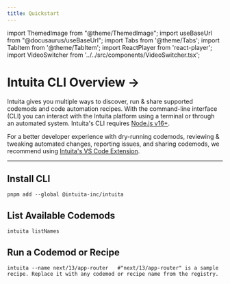 ```yaml
---
title: Quickstart
---
```


import ThemedImage from "@theme/ThemedImage";
import useBaseUrl from "@docusaurus/useBaseUrl";
import Tabs from '@theme/Tabs';
import TabItem from '@theme/TabItem';
import ReactPlayer from 'react-player';
import VideoSwitcher from '../../src/components/VideoSwitcher.tsx';

# Intuita CLI Overview →

Intuita gives you multiple ways to discover, run & share supported codemods and code automation recipes. With the command-line interface (CLI) you can interact with the Intuita platform using a terminal or through an automated system. Intuita's CLI requires [Node.js v16+](https://nodejs.org/).

For a better developer experience with dry-running codemods, reviewing & tweaking automated changes, reporting issues, and sharing codemods, we recommend using [Intuita's VS Code Extension](https://docs.intuita.io/docs/vs-code-extension/quickstart).

---

## Install CLI
```
pnpm add --global @intuita-inc/intuita
```
## List Available Codemods
```
intuita listNames
```
## Run a Codemod or Recipe
```
intuita --name next/13/app-router   #"next/13/app-router" is a sample recipe. Replace it with any codemod or recipe name from the registry.
```

<VideoSwitcher 
lightImageSrc="/img/docs/cli/quickstart/intuita-cli-light.mp4"
darkImageSrc="/img/docs/cli/quickstart/intuita-cli-dark.mp4"/>
